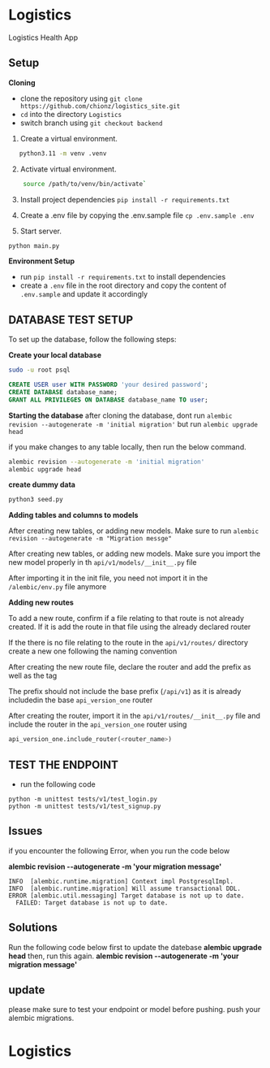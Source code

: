 # Logistics
Logistics Health App

## Setup

**Cloning**
- clone the repository using `git clone https://github.com/chionz/logistics_site.git`
- `cd` into the directory `Logistics`
- switch branch using `git checkout backend`

1. Create a virtual environment.
 ```sh
    python3.11 -m venv .venv
 ```
2. Activate virtual environment.
```sh
    source /path/to/venv/bin/activate`
```
3. Install project dependencies `pip install -r requirements.txt`

4. Create a .env file by copying the .env.sample file
`cp .env.sample .env`

5. Start server.
 ```sh
 python main.py
```

**Environment Setup**
- run `pip install -r requirements.txt` to install dependencies
- create a `.env` file in the root directory and copy the content of `.env.sample` and update it accordingly


## **DATABASE TEST SETUP**

To set up the database, follow the following steps:

**Create your local database**
```bash
sudo -u root psql
```
```sql
CREATE USER user WITH PASSWORD 'your desired password'; 
CREATE DATABASE database_name;
GRANT ALL PRIVILEGES ON DATABASE database_name TO user;
```

**Starting the database**
after cloning the database, dont run 
`alembic revision --autogenerate -m 'initial migration'`
but run
`alembic upgrade head`

if you make changes to any table locally, then run the below command.
```bash
alembic revision --autogenerate -m 'initial migration'
alembic upgrade head
```

**create dummy data**
```bash
python3 seed.py
```


**Adding tables and columns to models**

After creating new tables, or adding new models. Make sure to run `alembic revision --autogenerate -m "Migration messge"`

After creating new tables, or adding new models. Make sure you import the new model properly in th `api/v1/models/__init__.py` file

After importing it in the init file, you need not import it in the `/alembic/env.py` file anymore


**Adding new routes**

To add a new route, confirm if a file relating to that route is not already created. If it is add the route in that file using the already declared router

If the there is no file relating to the route in the `api/v1/routes/` directory create a new one following the naming convention

After creating the new route file, declare the router and add the prefix as well as the tag

The prefix should not include the base prefix (`/api/v1`) as it is already includedin the base `api_version_one` router

After creating the router, import it in the `api/v1/routes/__init__.py` file and include the router in the `api_version_one` router using

```python
api_version_one.include_router(<router_name>)
```

## TEST THE ENDPOINT
- run the following code
```
python -m unittest tests/v1/test_login.py
python -m unittest tests/v1/test_signup.py
```

## Issues
if you encounter the following Error, when you run the code below

**alembic revision --autogenerate -m 'your migration message'**

```
INFO  [alembic.runtime.migration] Context impl PostgresqlImpl.
INFO  [alembic.runtime.migration] Will assume transactional DDL.
ERROR [alembic.util.messaging] Target database is not up to date.
  FAILED: Target database is not up to date.
```

## Solutions
Run the following code below first to update the datebase
**alembic upgrade head**
then, run this again.
**alembic revision --autogenerate -m 'your migration message'**

## update 
please make sure to test your endpoint or model before pushing.
push your alembic migrations.

# Logistics

